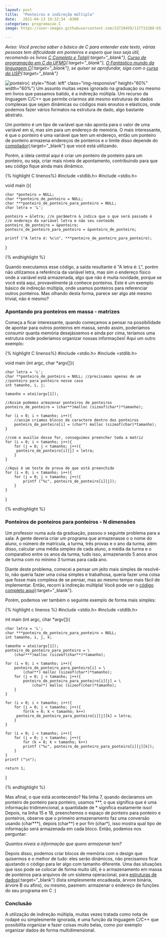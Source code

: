 ```yaml
---
layout: post
title:  "Ponteiros e indireção múltipla"
date:   2021-04-13 19:32:34 -0300
categories: programacao_C
image: https://user-images.githubusercontent.com/23728459/117733288-b51b3700-b1c7-11eb-865b-9217721f558f.jpg

---
```


*Aviso: Você precisa saber o básico de C para entender este texto, 
várias pessoas tem dificuldade em ponteiros e espero que isso seja útil,
 recomendo os livros [C Completo e Total]{:target="_blank"},
[Curso de programação em C da UFMG]{:target="_blank"},
 [O Fantástico mundo da linguagem C]{:target="_blank"}, se quiser se aprofundar,
 siga com o [curso da USP]{:target="_blank"}*

![ponteiro](https://user-images.githubusercontent.com/23728459/117733288-b51b3700-b1c7-11eb-865b-9217721f558f.jpg){: style="float: left" class="img-responsive" height="60%" width="60%"} Um assunto muitas vezes ignorado na graduação ou mesmo em livros que passamos batido, é a indireção múltipla. 
Um recurso da linguagem C/C++ que permite 
criarmos até mesmo estruturas de dados 
complexas que sejam dinâmicas ou 
códigos mais enxutos e elásticos, 
onde podemos fazer vários formatos na estrutura de dado,
algo bastante abstrato.

Um ponteiro é um tipo de variável que não aponta
 para o valor de uma variável em si, mas sim para um endereço de memória.
O mais interessante, é que o ponteiro é uma variável que tem um endereço, então
um ponteiro de ponteiro armazena endereços de ponteiros e o 
limite disso depende do [compilador]{:target="_blank"} que você está utilizando.

Porém, a ideia central aqui é criar um ponteiro de ponteiro para um ponteiro, ou seja, criar mais níveis de apontamento,
contribuindo para que seu código fique ainda mais dinâmico.

{% highlight C linenos%}
#include <stdlib.h>
#include <stdio.h>

void  main (){

    char *ponteiro = NULL;
    char **ponteiro_de_ponteiro = NULL;
    char ***ponteiro_de_ponteiro_para_ponteiro = NULL;
    char letra = 'L';

    ponteiro = &letra; //o parâmetro & indica que o que será passado é
    //o endereço da variável letra e não seu conteúdo
    ponteiro_de_ponteiro = &ponteiro;
    ponteiro_de_ponteiro_para_ponteiro = &ponteiro_de_ponteiro;

    printf ("A letra é: %c\n", ***ponteiro_de_ponteiro_para_ponteiro);
}

{% endhighlight %}

Quando executamos esse código, a saída resultante é "A letra é: L", porém não utilizamos a referência da variável letra,
mas sim o endereço físico onde a variável está armazenada, algo que não é muita novidade, porque se vocẽ está aqui,
 provavelmente já conhece ponteiros. Este é um exemplo básico de indireção múltipla, onde usamos ponteiros para referenciar
  outros ponteiros. Mas olhando desta forma, parece ser algo até mesmo trivial, não é mesmo?
  
<h3>Apontando pra ponteiros em massa - matrizes</h3>

Começa a ficar interessante, quando começamos a pensar na possibilidade de apontar para outros ponteiros em massa, sendo
assim, poderíamos consumir quanta memória desejássemos e ainda por cima, teríamos uma estrutura onde poderíamos organizar
nossas informações! Aqui um outro exemplo:

{% highlight C linenos%}
#include <stdio.h>
#include <stdlib.h>

void main (int argc, char *argv[]){

    char letra = 'L';
    char **ponteiro_de_ponteiro = NULL; //precisamos apenas de um
    //ponteiro para ponteiro nesse caso
    int tamanho, i, j;

    tamanho = atoi(argv[1]);
    
    //Assim podemos armazenar ponteiros de ponteiros
    ponteiro_de_ponteiro = (char**)malloc (sizeof(char*)*tamanho);

    for (i = 0; i < tamanho; i++){
    	//assim criamos blocos de caractere dentro dos ponteiros
        ponteiro_de_ponteiro[i] = (char*) malloc (sizeof(char)*tamanho);
    }

	//com o auxílio desse for, conseguimos preencher toda a matriz
    for (i = 0; i < tamanho; i++){
        for (j = 0; j < tamanho; j++){
         ponteiro_de_ponteiro[i][j] = letra;
        }        
    }
    
    //Aqui é um teste de prova de que está preenchido
    for (i = 0; i < tamanho; i++){
        for (j = 0; j < tamanho; j++){
            printf ("%c", ponteiro_de_ponteiro[i][j]);
        }
    }
}

{% endhighlight %}
<h3>Ponteiros de ponteiros para ponteiros - N dimensões</h3>

Um professor numa aula da graduação, passou o seguinte problema para a sala: A gente deveria criar
um programa que armazenasse o o nome do aluno, o número de matrícula, a turma, três provas e o ano
da turma, além disso, calcular uma média simples de cada aluno, a média da turma e o comparativo
entre os anos da turma, tudo isso, armazenando 5 anos anos de turma com no mínimo 3 turmas para cada ano.

Diante deste problema, comecei a pensar um jeito mais simples de resolvê-lo, não queria fazer uma coisa simples
e trabalhosa, queria fazer uma coisa que fosse mais complexa de se pensar, mas ao mesmo tempo mais fácil de
implementar. Então, recorri à indireção múltipla! Você pode ver o [código completo aqui]{:target="_blank"}.

Porém, podemos ver também o seguinte exemplo de forma mais simples:

{% highlight c linenos %}
#include <stdio.h>
#include <stdlib.h>

int main (int argc, char *argv[]){

    char letra = 'L';
    char ***ponteiro_de_ponteiro_para_ponteiro = NULL;
    int tamanho, i, j, k;

    tamanho = atoi(argv[1]);
    ponteiro_de_ponteiro_para_ponteiro = \
        (char***)malloc (sizeof(char**)*tamanho);

    for (i = 0; i < tamanho; i++){
        ponteiro_de_ponteiro_para_ponteiro[i] = \
            (char**) malloc (sizeof(char*)*tamanho);
        for (j = 0; j < tamanho; j++){
            ponteiro_de_ponteiro_para_ponteiro[i][j] = \
                (char*) malloc (sizeof(char)*tamanho);
        }
    }

    for (i = 0; i < tamanho; i++){
        for (j = 0; j < tamanho; j++){
            for(k = 0; k < tamanho; k++)
         ponteiro_de_ponteiro_para_ponteiro[i][j][k] = letra;
        }        
    }
    
    for (i = 0; i < tamanho; i++){
        for (j = 0; j < tamanho; j++){
            for (k = 0; k < tamanho; k++)
            printf ("%c", ponteiro_de_ponteiro_para_ponteiro[i][j][k]);
        }
    }
    printf ("\n");

    return 1;
}

{% endhighlight %}

Mas afinal, o que está acontecendo? Na linha 7, quando declaramos um ponteiro de ponteiro para ponteiro, usamos \*\*\*, o que
significa que é uma informação tridimencional, a quantidade de * significa exatamente isso! Depois, na linha 15 e 18,
preenchemos o espaço de ponteiro para ponteiro e ponteiros, observe que o primeiro armazenamento faz uma conversão
usando (char\*\*\*), depois (char\*\*) e por fim (char\*), isso mostra qual tipo de informação será armazenada em cada bloco.
Então, podemos nos perguntar:

_Quantos níveis a informação que quero armazenar tem?_

Depois disso, podemos criar blocos de memória com o design que quisermos e o melhor de tudo: eles serão dinâmicos,
não precisamos ficar ajustando o código para ler algo com tamanho diferente. Uma das situações que isso pode se colocar
de forma muito útil, é o armazenamento em massa de ponteiros para arquivos de um sistema operacional, para [estruturas de
dados]{:target="_blank"} (lista simplesmente encadeada, árvore binária, árvore B ou afins), ou mesmo, pasmem: armazenar o endereço de funções
do seu programa em C :)

<h3>Conclusão</h3>

A utilização de indireção múltipla, muitas vezes tratada como nota de rodapé ou simplesmente ignorada, é uma função da
linguagem C/C++ que possibilita organizar e fazer coisas muito belas,
como por exemplo organizar dados de forma multidimensional.

[código completo aqui]: https://github.com/lcsvillela/minhas-atividades-ibilce/blob/main/EDI/Exercicio%20turmas%20escola.c
[Curso de programação em C da UFMG]: http://www2.dcc.ufmg.br/disciplinas/pc/source/introducao_c_renatocm_deeufmg.pdf
[O Fantástico mundo da linguagem C]: https://fiorix.files.wordpress.com/2014/04/o-fantc3a1stico-mundo-da-linguagem-c.pdf
[curso da USP]: https://www.ime.usp.br/~pf/algoritmos/
[C Completo e Total]: https://www.inf.ufpr.br/lesoliveira/download/c-completo-total.pdf
[compilador]: https://pt.wikipedia.org/wiki/Compilador
[estruturas de dados]: https://pt.wikipedia.org/wiki/Estrutura_de_dados
